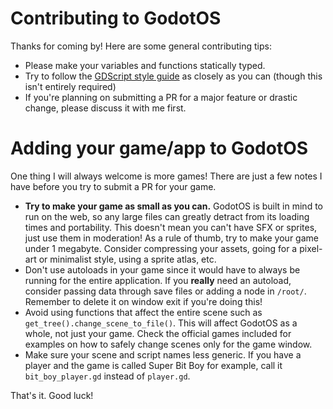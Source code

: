 # Contributing to GodotOS

Thanks for coming by! Here are some general contributing tips:

* Please make your variables and functions statically typed.
* Try to follow the [GDScript style guide](https://docs.godotengine.org/en/stable/tutorials/scripting/gdscript/gdscript_styleguide.html) as closely as you can (though this isn't entirely required)
* If you're planning on submitting a PR for a major feature or drastic change, please discuss it with me first.

# Adding your game/app to GodotOS

One thing I will always welcome is more games! There are just a few notes I have before you try to submit a PR for your game.

* **Try to make your game as small as you can.** GodotOS is built in mind to run on the web, so any large files can greatly detract from its loading times and portability. 
This doesn't mean you can't have SFX or sprites, just use them in moderation!
As a rule of thumb, try to make your game under 1 megabyte. Consider compressing your assets, going for a pixel-art or minimalist style, using a sprite atlas, etc.
* Don't use autoloads in your game since it would have to always be running for the entire application. If you **really** need an autoload, consider passing data through save files or adding a node in `/root/`.
  Remember to delete it on window exit if you're doing this!
* Avoid using functions that affect the entire scene such as `get_tree().change_scene_to_file()`. This will affect GodotOS as a whole, not just your game. Check the official games included for examples on how to safely change scenes only for the game window.
* Make sure your scene and script names less generic. If you have a player and the game is called Super Bit Boy for example, call it `bit_boy_player.gd` instead of `player.gd`.

That's it. Good luck!
